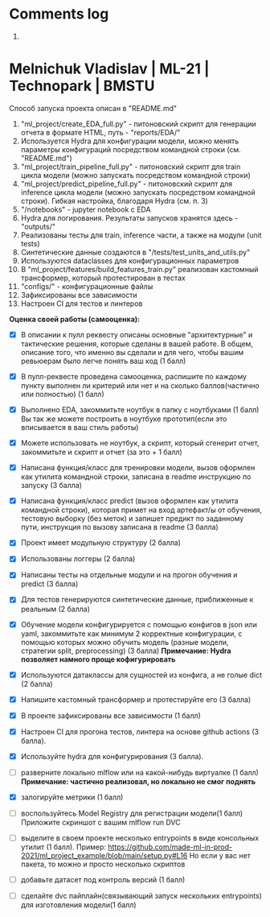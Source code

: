 # Comments log

1.
Melnichuk Vladislav | ML-21 | Technopark | BMSTU
================================================

Способ запуска проекта описан в "README.md"

1. "ml_project/create_EDA_full.py" - питоновский скрипт для генерации отчета в формате HTML, путь - "reports/EDA/"
2. Используется Hydra для конфигурации модели, можно менять параметры конфигураций посредством командной строки (см. "README.md")
3. "ml_project/train_pipeline_full.py" - питоновский скрипт для train цикла модели (можно запускать посредством командной строки)
4. "ml_project/predict_pipeline_full.py" - питоновский скрипт для inference цикла модели (можно запускать посредством командной строки). Гибкая настройка, благодаря Hydra (см. п. 3)
5. "/notebooks" - jupyter notebook с EDA
6. Hydra для логирования. Результаты запусков хранятся здесь - "outputs/"
7. Реализованы тесты для train, inference части, а также на модули (unit tests)
8. Cинтетические данные создаются в "/tests/test_units_and_utils.py"
9. Используются dataclasses для конфигурационных параметров
10. В "ml_project/features/build_features_train.py" реализован кастомный трансформер, который протестирован в тестах
11. "configs/" - конфигурационные файлы
12. Зафиксированы все зависимости
13. Настроен CI для тестов и линтеров

**Оценка своей работы (самооценка):**

- [x] В описании к пулл реквесту описаны основные "архитектурные" и тактические решения, которые сделаны в вашей работе. В общем, описание того, что именно вы сделали и для чего, чтобы вашим ревьюерам было легче понять ваш код (1 балл)

- [x] В пулл-реквесте проведена самооценка, распишите по каждому пункту выполнен ли критерий или нет и на сколько баллов(частично или полностью) (1 балл)

- [x] Выполнено EDA, закоммитьте ноутбук в папку с ноутбуками (1 балл) Вы так же можете построить в ноутбуке прототип(если это вписывается в ваш стиль работы)

- [x] Можете использовать не ноутбук, а скрипт, который сгенерит отчет, закоммитьте и скрипт и отчет (за это + 1 балл)

- [x] Написана функция/класс для тренировки модели, вызов оформлен как утилита командной строки, записана в readme инструкцию по запуску (3 балла)

- [x] Написана функция/класс predict (вызов оформлен как утилита командной строки), которая примет на вход артефакт/ы от обучения, тестовую выборку (без меток) и запишет предикт по заданному пути, инструкция по вызову записана в readme (3 балла)

- [x] Проект имеет модульную структуру (2 балла)

- [x] Использованы логгеры (2 балла)

- [x] Написаны тесты на отдельные модули и на прогон обучения и predict (3 балла)

- [x] Для тестов генерируются синтетические данные, приближенные к реальным (2 балла)

- [x] Обучение модели конфигурируется с помощью конфигов в json или yaml, закоммитьте как минимум 2 корректные конфигурации, с помощью которых можно обучить модель (разные модели, стратегии split, preprocessing) (3 балла)
**Примечание: Hydra позволяет намного проще кофигурировать**

- [x] Используются датаклассы для сущностей из конфига, а не голые dict (2 балла)

- [x] Напишите кастомный трансформер и протестируйте его (3 балла) 

- [x] В проекте зафиксированы все зависимости (1 балл)

- [x] Настроен CI для прогона тестов, линтера на основе github actions (3 балла). 

- [x] Используйте hydra для конфигурирования (3 балла).

- [ ] разверните локально mlflow или на какой-нибудь виртуалке (1 балл) 
**Примечание: частично реализовал, но локально не смог поднять**

- [x] залогируйте метрики (1 балл)

- [ ] воспользуйтесь Model Registry для регистрации модели(1 балл) Приложите скриншот с вашим mlflow run DVC

- [ ] выделите в своем проекте несколько entrypoints в виде консольных утилит (1 балл). Пример: https://github.com/made-ml-in-prod-2021/ml_project_example/blob/main/setup.py#L16 Но если у вас нет пакета, то можно и просто несколько скриптов

- [ ] добавьте датасет под контроль версий (1 балл)

- [ ] сделайте dvc пайплайн(связывающий запуск нескольких entrypoints) для изготовления модели(1 балл)
